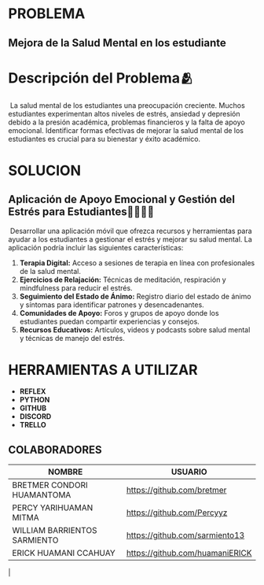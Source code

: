 # PROBLEMA
## Mejora de la Salud Mental en los estudiante

# Descripción del Problema🫂
 La salud mental de los estudiantes  una preocupación creciente. Muchos estudiantes experimentan altos niveles de estrés, ansiedad y depresión debido a la presión académica, problemas financieros y la falta de apoyo emocional. Identificar formas efectivas de mejorar la salud mental de los estudiantes es crucial para su bienestar y éxito académico.

# SOLUCION
## Aplicación de Apoyo Emocional y Gestión del Estrés para Estudiantes🧑‍⚕️🧑‍🎓

 Desarrollar una aplicación móvil que ofrezca recursos y herramientas para ayudar a los estudiantes a gestionar el estrés y mejorar su salud mental. La aplicación podría incluir las siguientes características:

1. **Terapia Digital:** Acceso a sesiones de terapia en línea con profesionales de la salud mental.
2. **Ejercicios de Relajación:** Técnicas de meditación, respiración y mindfulness para reducir el estrés.
3. **Seguimiento del Estado de Ánimo:** Registro diario del estado de ánimo y síntomas para identificar patrones y desencadenantes.
4. **Comunidades de Apoyo:** Foros y grupos de apoyo donde los estudiantes puedan compartir experiencias y consejos.
5. **Recursos Educativos:** Artículos, videos y podcasts sobre salud mental y técnicas de manejo del estrés.

# HERRAMIENTAS A UTILIZAR 
- **REFLEX**
- **PYTHON**
- **GITHUB**
- **DISCORD**
- **TRELLO** 

## COLABORADORES
|NOMBRE|USUARIO|
|---------|-------|
|BRETMER CONDORI HUAMANTOMA|https://github.com/bretmer|
|PERCY YARIHUAMAN MITMA|https://github.com/Percyyz|
|WILLIAM BARRIENTOS SARMIENTO|https://github.com/sarmiento13|
|ERICK HUAMANI CCAHUAY|https://github.com/huamaniERICK|
|